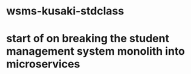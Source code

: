 # wsms-kusaki-stdclass
# start of on breaking the student management system monolith into microservices

